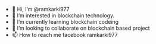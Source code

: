 - 👋 Hi, I’m @ramkarki977
- 👀 I’m interested in blockchain technology.
- 🌱 I’m currently learning blockchain codeing 
- 💞️ I’m looking to collaborate on blockchain based project
- 📫 How to reach me facebook ramkarki977

<!---
ramkarki977/ramkarki977 is a ✨ special ✨ repository because its `README.md` (this file) appears on your GitHub profile.
You can click the Preview link to take a look at your changes.
--->
